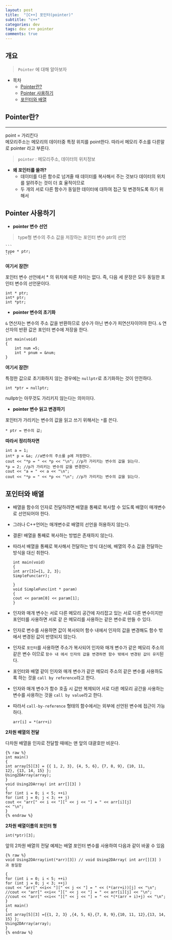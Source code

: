 ```yaml
---
layout: post
title:  "[C++] 포인터(pointer)"
subtitle: "c++"
categories: dev
tags: dev c++ pointer
comments: true
---
```



## 개요
> `Pointer` 에 대해 알아보자
  
- 목차
	- [Pointer란?](#Pointer란) 
	- [Pointer 사용하기](#Pointer-사용하기)
	- [포인터와 배열](#포인터와-배열)
	
  
## Pointer란?  
---
point = 가리킨다    
메모리주소는 메모리의 데이터중 특정 위치를 point한다.
따라서 메모리 주소를 다른말로 pointer 라고 부른다.
>`pointer` : 메모리주소, 데이터의 위치정보

* __왜 포인터를 쓸까?__
    - 데이터를 다른 함수로 넘겨줄 때 데이터를 복사해서 주는 것보다 데이터의 위치를 알려주는 것이 더 효
율적이므로
    - 두 개의 서로 다른 함수가 동일한 데이터에 대하여 접근 및 변경하도록 하기 위해서
 

## Pointer 사용하기

* __pointer 변수 선언__
>type형 변수의 주소 값을 저장하는 포인터 변수 ptr의 선언

    ```
    type * ptr;
    ```

 __여기서 잠깐!__

 포인터 변수 선언에서 * 의 위치에 따른 차이는 없다.
 즉, 다음 세 문장은 모두 동일한 포인터 변수의 선언문이다.

    
    int * ptr;
    int* ptr;
    int *ptr; 
    

* __pointer 변수의 초기화__

`&` 연산자는 변수의 주소 값을 반환하므로 상수가 아닌 변수가 피연산자이어야 한다.
 `&` 연산자의 반환 값은 포인터 변수에 저장을 한다.

    
    int main(void)
    {
        int num =5;
        int * pnum = &num;
    }
   

__여기서 잠깐!__

특정한 값으로 초기화하지 않는 경우에는 `nullptr`로 초기화하는 것이 안전하다. 

    
    int *ptr = nullptr;
    

nullptr는 아무것도 가리키지 않는다는 의미이다.


* __pointer 변수 읽고 변경하기__

포인터가 가리키는 변수의 값을 읽고 쓰기 위해서는 `*`를 쓴다.

    
    * ptr = 변수의 값;
    

__따라서 정리하자면__

    
    int a = 1;
    int* p = &a; //a변수의 주소를 p에 저장한다.
    cout << "*p = " << *p << "\n"; //p가 가리키는 변수의 값을 읽는다.
    *p = 2; //p가 가리키는 변수의 값을 변경한다.
    cout << "a = " << a << "\n";
    cout << "*p = " << *p << "\n"; //p가 가리키는 변수의 값을 읽는다.
    

## 포인터와 배열

- 배열을 함수의 인자로 전달하려면 배열을 통째로 복사할 수 있도록 배열이
매개변수로 선언되어야 한다.
- 그러나 C++언어는 매개변수로 배열의 선언을 허용하지 않는다.
- 결론! 배열을 통째로 복사하는 방법은 존재하지 않는다.
- 따라서 배열을 통째로 복사해서 전달하는 방식 대신에, 배열의 주소 값을 전달하는 방식을 대신 취한다. 

    ```
    int main(void)
    {
    int arr[3]={1, 2, 3};
    SimpleFunc(arr);
    
    }
    void SimpleFunc(int * param)
    {
    cout << param[0] << param[1];
    }
    ```

- 인자와 매개 변수는 서로 다른 메모리 공간에 자리잡고 있는 서로 다른 변수이지만 포인터를 사용하면 서로 같
은 메모리를 사용하는 같은 변수로 만들 수 있다.
- 인자로 변수를 사용하면 값이 복사되어 함수 내에서 인자의 값을 변경해도 함수 밖에서 변경된 값이 반영되지
않는다.
- 인자로 `포인터`를 사용하면 주소가 복사되어 인자와 매개 변수가 같은 메모리 주소의 같은 변수 이므로 `함수 내 에서 인자의 값을 변경하면 함수 밖에서 변경된 값이 유지`된다.
- 포인터와 배열 같이 인자와 매개 변수가 같은 메모리 주소의 같은 변수를 사용하도록 하는 것을 `call by reference`라고 한다.
- 인자와 매개 변수가 함수 호출 시 값만 복제되어 서로 다른 메모리 공간을 사용하는 변수를 사용하는 것을 `call by value`라고 한다.
- 따라서 `call-by-reference` 형태의 함수에서는 외부에 선언된 변수에 접근이 가능하다.

    ```
    arr[i] = *(arr+i)
    ```

__2차원 배열의 전달__

다차원 배열을 인자로 전달할 때에는 맨 앞의 대괄호만 비운다.


    {% raw %}
    int main()
    {
    int array[5][3] = {{ 1, 2, 3}, {4, 5, 6}, {7, 8, 9}, {10, 11,
    12}, {13, 14, 15} };
    Using2DArray(array);
    }
    void Using2DArray( int arr[][3] )
    {
    for (int i = 0; i < 5; ++i)
    for (int j = 0; j < 3; ++ j)
    cout << "arr[" << i << "][" << j << "] = " << arr[i][j]
    << "\n";
    }
    {% endraw %}
    

__2차원 배열이름의 포인터 형__

    
    int(*ptr)[3];
    

앞의 2차원 배열의 전달 예제는 배열 포인터 변수를 사용하여 다음과 같이 바꿀 수 있음

    
    {% raw %}
    void Using2DArray(int(*arr)[3]) // void Using2DArray( int arr[][3] ) 과 동일함
    
    {
    for (int i = 0; i < 5; ++i)
    for (int j = 0; j < 3; ++j)
    cout << "arr[" <<i<< "][" << j << "] = " << (*(arr+i))[j] << "\n";
    //cout << "arr[" <<i<< "][" << j << "] = " << arr[i][j] << "\n";
    //cout << "arr[" <<i<< "][" << j << "] = " << *(*(arr + i)+j) << "\n";
    }
    int main()
    {
    int array[5][3] ={{1, 2, 3} ,{4, 5, 6},{7, 8, 9},{10, 11, 12},{13, 14, 15} };
    Using2DArray(array);
    }
    {% endraw %}
    


